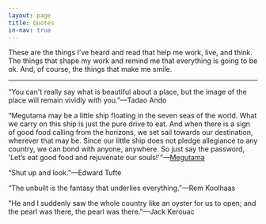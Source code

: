 ```yaml
---
layout: page
title: Quotes
in-nav: true
---
```


These are the things I’ve heard and read that help me work, live, and think. The things that shape my work and remind me that everything is going to be ok. And, of course, the things that make me smile. 

* * *

“You can't really say what is beautiful about a place, but the image of the place will remain vividly with you.”—<span class="caps">Tadao Ando</span>

“Megutama may be a little ship floating in the seven seas of the world. What we carry on this ship is just the pure drive to eat. And when there is a sign of good food calling from the horizons, we set sail towards our destination, wherever that may be. Since our little ship does not pledge allegiance to any country, we can bond with anyone, anywhere. So just say the password, 'Let’s eat good food and rejuvenate our souls!'”—<span class="caps">[Megutama](http://megutama.com/en/what-is-megutama/)</span>

“Shut up and look.”—<span class="caps">Edward Tufte</span>

“The unbuilt is the fantasy that underlies everything.”—<span class="caps">Rem Koolhaas</span>

"He and I suddenly saw the whole country like an oyster for us to open; and the pearl was there, the pearl was there."—<span class="caps">Jack Kerouac</span>
